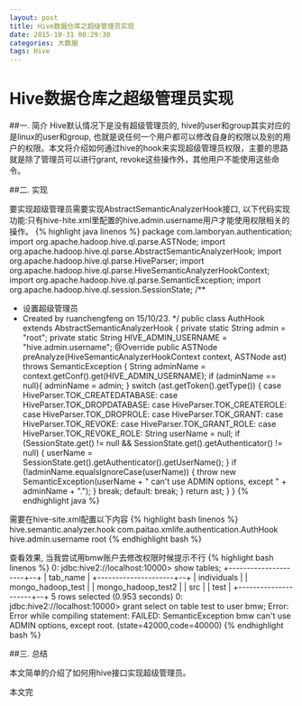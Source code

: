 ```yaml
---
layout: post
title: Hive数据仓库之超级管理员实现
date: 2015-10-31 00:29:30
categories: 大数据
tags: Hive
---
```

# Hive数据仓库之超级管理员实现

##一. 简介
Hive默认情况下是没有超级管理员的, hive的user和group其实对应的是linux的user和group, 也就是说任何一个用户都可以修改自身的权限以及别的用户的权限。本文将介绍如何通过hive的hook来实现超级管理员权限，主要的思路就是除了管理员可以进行grant, revoke这些操作外，其他用户不能使用这些命令。

##二. 实现

要实现超级管理员需要实现AbstractSemanticAnalyzerHook接口, 以下代码实现功能:只有hive-hite.xml里配置的hive.admin.username用户才能使用权限相关的操作。
{% highlight java linenos %}
package com.lamboryan.authentication;
import org.apache.hadoop.hive.ql.parse.ASTNode;
import org.apache.hadoop.hive.ql.parse.AbstractSemanticAnalyzerHook;
import org.apache.hadoop.hive.ql.parse.HiveParser;
import org.apache.hadoop.hive.ql.parse.HiveSemanticAnalyzerHookContext;
import org.apache.hadoop.hive.ql.parse.SemanticException;
import org.apache.hadoop.hive.ql.session.SessionState;
/**
 * 设置超级管理员
 * Created by ruanchengfeng on 15/10/23.
 */
public class AuthHook extends AbstractSemanticAnalyzerHook {
    private static String admin = "root";
    private static String HIVE_ADMIN_USERNAME = "hive.admin.username";
    @Override
    public ASTNode preAnalyze(HiveSemanticAnalyzerHookContext context, ASTNode ast) throws SemanticException {
        String adminName = context.getConf().get(HIVE_ADMIN_USERNAME);
        if (adminName == null){
            adminName = admin;
        }
        switch (ast.getToken().getType()) {
            case HiveParser.TOK_CREATEDATABASE:
            case HiveParser.TOK_DROPDATABASE:
            case HiveParser.TOK_CREATEROLE:
            case HiveParser.TOK_DROPROLE:
            case HiveParser.TOK_GRANT:
            case HiveParser.TOK_REVOKE:
            case HiveParser.TOK_GRANT_ROLE:
            case HiveParser.TOK_REVOKE_ROLE:
                String userName = null;
                if (SessionState.get() != null
                        && SessionState.get().getAuthenticator() != null) {
                    userName = SessionState.get().getAuthenticator().getUserName();
                }
                if (!adminName.equalsIgnoreCase(userName)) {
                   throw new SemanticException(userName + " can't use ADMIN options, except " + adminName + ".");
                }
                break;
            default:
                break;
        }
        return ast;
    }
}
{% endhighlight java %}

需要在hive-site.xml配置以下内容
{% highlight bash linenos %}
<property>
    <name>hive.semantic.analyzer.hook</name>
    <value>com.paitao.xmlife.authentication.AuthHook</value>  
</property>
<property>
    <name>hive.admin.username</name>
    <value>root</value>
</property>
{% endhighlight bash %}

查看效果, 当我尝试用bmw账户去修改权限时候提示不行
{% highlight bash linenos %}
0: jdbc:hive2://localhost:10000> show tables;
+---------------------+--+
|      tab_name       |
+---------------------+--+
| individuals         |
| mongo_hadoop_test   |
| mongo_hadoop_test2  |
| src                 |
| test                |
+---------------------+--+
5 rows selected (0.953 seconds)
0: jdbc:hive2://localhost:10000> grant select on table test to user bmw;
Error: Error while compiling statement: FAILED: SemanticException bmw can't use ADMIN options, except root. (state=42000,code=40000)
{% endhighlight bash %}

##三. 总结

本文简单的介绍了如何用hive接口实现超级管理员。

本文完
